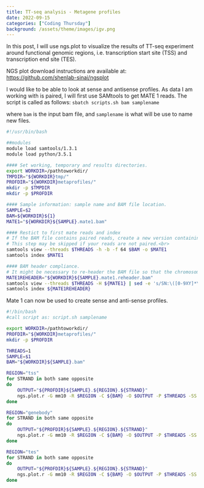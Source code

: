 ```yaml
---
title: TT-seq analysis - Metagene profiles
date: 2022-09-15
categories: ["Coding Thursday"]
background: /assets/theme/images/igv.png
---
```


In this post, I will use ngs.plot to visualize the results of TT-seq experiment around functional genomic regions, i.e. transcription start site (TSS) and transcription end site (TES).

NGS plot download instructions are available at: https://github.com/shenlab-sinai/ngsplot

I would like to be able to look at sense and antisense profiles. As data I am working with is paired, I will first use SAMtools to get MATE 1 reads. 
The script is called as follows: ```sbatch scripts.sh bam samplename```

where ```bam``` is the input bam file, and ```samplename``` is what will be use to name new files. 

```bash
#!/usr/bin/bash

##modules
module load samtools/1.3.1
module load python/3.5.1

#### Set working, temporary and results directories.
export WORKDIR=/pathtoworkdir/
TMPDIR="${WORKDIR}tmp/"
PROFDIR="${WORKDIR}metaprofiles/"
mkdir -p $TMPDIR
mkdir -p $PROFDIR

#### Sample information: sample name and BAM file location.
SAMPLE=$2
BAM=${WORKDIR}${1}
MATE1="${WORKDIR}${SAMPLE}.mate1.bam"

#### Restict to first mate reads and index 
# If the BAM file contains paired reads, create a new version containing only the first mate reads.<br>
# This step may be skipped if your reads are not paired.<br>
samtools view --threads $THREADS -h -b -f 64 $BAM -o $MATE1
samtools index $MATE1

#### BAM header compliance.
# It might be necessary to re-header the BAM file so that the chromosome names match those in the ngs.plot database, e.g. standard chromosomes preceeded with "chr" for mm10
MATE1REHEADER="${WORKDIR}${SAMPLE}.mate1.reheader.bam"
samtools view --threads $THREADS -H ${MATE1} | sed -e 's/SN:\([0-9XY]*\)/SN:chr\1/' -e 's/SN:MT/SN:chrM/' | samtools reheader - ${MATE1} > ${MATE1REHEADER}
samtools index ${MATE1REHEADER}
```
Mate 1 can now be used to create sense and anti-sense profiles. 

```bash
#!/bin/bash
#call script as: script.sh samplename

export WORKDIR=/pathtoworkdir/
PROFDIR="${WORKDIR}metaprofiles/"
mkdir -p $PROFDIR

THREADS=1
SAMPLE=$1
BAM="${WORKDIR}${SAMPLE}.bam"

REGION="tss"
for STRAND in both same opposite
do
    OUTPUT="${PROFDIR}${SAMPLE}.${REGION}.${STRAND}"
    ngs.plot.r -G mm10 -R $REGION -C ${BAM} -O $OUTPUT -P $THREADS -SS $STRAND -SE 1 -L 5000 -F chipseq -D ensembl
done

REGION="genebody"
for STRAND in both same opposite
do
    OUTPUT="${PROFDIR}${SAMPLE}.${REGION}.${STRAND}"
    ngs.plot.r -G mm10 -R $REGION -C ${BAM} -O $OUTPUT -P $THREADS -SS $STRAND -SE 1 -L 5000 -F chipseq -D ensembl
done

REGION="tes"
for STRAND in both same opposite
do
    OUTPUT="${PROFDIR}${SAMPLE}.${REGION}.${STRAND}"
    ngs.plot.r -G mm10 -R $REGION -C ${BAM} -O $OUTPUT -P $THREADS -SS $STRAND -SE 1 -L 5000 -F chipseq -D ensembl
done

```





